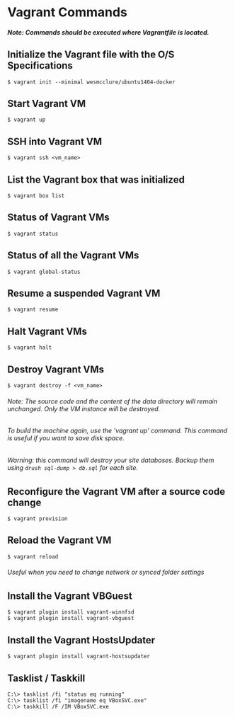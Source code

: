 # Vagrant Commands
##### Note: Commands should be executed where Vagrantfile is located.

## Initialize the Vagrant file with the O/S Specifications

    $ vagrant init --minimal wesmcclure/ubuntu1404-docker

## Start Vagrant VM

    $ vagrant up

## SSH into Vagrant VM

    $ vagrant ssh <vm_name>

## List the Vagrant box that was initialized

    $ vagrant box list

## Status of Vagrant VMs

    $ vagrant status

## Status of all the Vagrant VMs

    $ vagrant global-status

## Resume a suspended Vagrant VM

    $ vagrant resume

## Halt Vagrant VMs

    $ vagrant halt

## Destroy Vagrant VMs

    $ vagrant destroy -f <vm_name>

###### Note: The source code and the content of the data directory will remain unchanged. Only the VM instance will be destroyed.
######  To build the machine again, use the 'vagrant up' command. This command is useful if you want to save disk space.
###### Warning: this command will destroy your site databases. Backup them using `drush sql-dump > db.sql` for each site.

## Reconfigure the Vagrant VM after a source code change

    $ vagrant provision

## Reload the Vagrant VM

    $ vagrant reload

###### Useful when you need to change network or synced folder settings
<!--stackedit_data:
eyJoaXN0b3J5IjpbLTYxNjM0NDAwOSwtMTY4NDk2MjA2Ml19
-->

## Install the Vagrant VBGuest

    $ vagrant plugin install vagrant-winnfsd
    $ vagrant plugin install vagrant-vbguest

## Install the Vagrant HostsUpdater

    $ vagrant plugin install vagrant-hostsupdater


## Tasklist / Taskkill

    C:\> tasklist /fi "status eq running"
    C:\> tasklist /fi "imagename eq VBoxSVC.exe"
    C:\> taskkill /F /IM VBoxSVC.exe


<!--stackedit_data:
eyJoaXN0b3J5IjpbLTIwMTA5ODEwNjYsMTY1MjA5MzgxNCw3Nz
Y4NDMyNTVdfQ==
-->